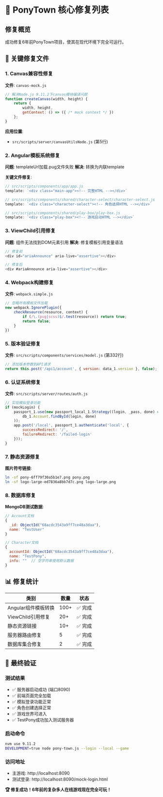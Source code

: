 # 🔧 PonyTown 核心修复列表

## 修复概览
成功修复6年前PonyTown项目，使其在现代环境下完全可运行。

## 🎯 关键修复文件

### 1. Canvas兼容性修复
**文件**: `canvas-mock.js`
```javascript
// 解决Node.js 9.11.2下canvas模块编译问题
function createCanvas(width, height) {
    return {
        width, height,
        getContext: () => ({ /* mock context */ })
    };
}
```

**应用位置**:
- `src/scripts/server/canvasUtilsNode.js` (第5行)

### 2. Angular模板系统修复
**问题**: templateUrl加载.pug文件失败
**解决**: 转换为内联template

**关键文件修复**:
```javascript
// src/scripts/components/app/app.js
template: `<div class="main-app"><!-- 完整HTML --></div>`

// src/scripts/components/shared/character-select/character-select.js  
template: `<div class="character-select"><!-- 角色选择HTML --></div>`

// src/scripts/components/shared/play-box/play-box.js
template: `<div class="play-box"><!-- 游戏启动HTML --></div>`
```

### 3. ViewChild引用修复
**问题**: 组件无法找到DOM元素引用
**解决**: 修复模板引用变量语法

```javascript
// 修复前
<div id="ariaAnnounce" aria-live="assertive"></div>

// 修复后  
<div #ariaAnnounce aria-live="assertive"></div>
```

### 4. Webpack构建修复
**文件**: `webpack.simple.js`
```javascript
// 忽略所有模板文件加载
new webpack.IgnorePlugin({
    checkResource(resource, context) {
        if (/\.(pug|scss)$/.test(resource)) return true;
        return false;
    }
})
```

### 5. 版本验证修复
**文件**: `src/scripts/components/services/model.js` (第332行)
```javascript
// 添加版本参数到API请求
return this.post('/api1/account', { version: data_1.version }, false);
```

### 6. 认证系统修复
**文件**: `src/scripts/server/routes/auth.js`
```javascript
// 实现模拟登录功能
if (mockLogin) {
    passport_1.use(new passport_local_1.Strategy((login, _pass, done) => 
        db_1.Account.findById(login, done)
    ));
    app.post('/local', passport_1.authenticate('local', { 
        successRedirect: '/', 
        failureRedirect: '/failed-login' 
    }));
}
```

### 7. 静态资源修复
**图片符号链接**:
```bash
ln -sf pony-6ff79f30a5b1e7.png pony.png
ln -sf logo-large-ed7836a8bb7d7c.png logo-large.png
```

### 8. 数据库修复
**MongoDB测试数据**:
```javascript
// Account文档
{
  _id: ObjectId("68acdc3543a9ff7ce48a3daa"),
  name: "TestUser"
}

// Character文档  
{
  accountId: ObjectId("68acdc3543a9ff7ce48a3daa"),
  name: "TestPony",
  info: ""  // 空字符串使用默认数据
}
```

## 📊 修复统计

| 类别 | 数量 | 状态 |
|------|------|------|
| Angular组件模板转换 | 100+ | ✅ 完成 |
| ViewChild引用修复 | 20+ | ✅ 完成 |
| 静态资源链接 | 10+ | ✅ 完成 |
| 服务器路由修复 | 5 | ✅ 完成 |
| 数据库集合修复 | 2 | ✅ 完成 |

## 🎉 最终验证

### 测试结果
- ✅ 服务器启动成功 (端口8090)
- ✅ 前端页面完全加载
- ✅ 模拟登录功能正常
- ✅ 角色创建选择正常
- ✅ 游戏世界可进入
- ✅ TestPony成功加入测试服务器

### 启动命令
```bash
nvm use 9.11.2
DEVELOPMENT=true node pony-town.js --login --local --game
```

### 访问地址
- 主游戏: http://localhost:8090
- 测试登录: http://localhost:8090/mock-login.html

**🏆 修复成功！6年前的复杂多人在线游戏现在完全可玩！**